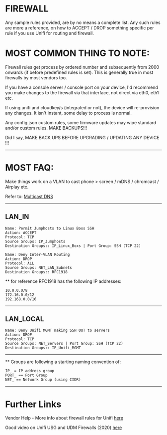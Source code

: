 # FIREWALL 

Any sample rules provided, are by no means a complete list. Any such rules are more a reference, on how to ACCEPT / DROP something specific per rule if you use Unifi for routing and firewall.


# MOST COMMON THING TO NOTE:

Firewall rules get process by ordered number and subsequently from 2000 onwards (if before predefined rules is set). This is generally true in most firewalls by most vendors too.

If you have a console server / console port on your device, I'd recommend you make changes to the firewall via that interface, not direct via eth0, eth1 etc.

If using unifi and cloudkey/s (integrated or not), the device will re-provision any changes. It isn't instant, some delay to process is normal.

Any config json custom rules, some firmware updates may wipe standard and/or custom rules. MAKE BACKUPS!!!

Did I say, MAKE BACK UPS BEFORE UPGRADING / UPDATING ANY DEVICE !!!

----

# MOST FAQ: 

Make things work on a VLAN to cast phone > screen / mDNS / chromcast / Airplay etc.

Refer to: [Multicast DNS](https://github.com/lwsnz/unifi/tree/main/Unifi-InterVLAN-Multicast-mDNS)


----


## LAN_IN

```
Name: Permit Jumphosts to Linux Boxs SSH
Action: ACCEPT
Protocol: TCP
Source Groups: IP_Jumphosts 
Destination Groups:: IP_Linux_Boxs | Port Group: SSH (TCP 22)
```

```
Name: Deny Inter-VLAN Routing
Action: DROP
Protocol: ALL
Source Groups: NET_LAN_Subnets
Destination Groups:: RFC1918
```

** for reference RFC1918 has the following IP addresses:
```
10.0.0.0/8
172.16.0.0/12
192.168.0.0/16
```

----

## LAN_LOCAL

```
Name: Deny Unifi MGMT making SSH OUT to servers
Action: DROP
Protocol: TCP
Source Groups: NET_Servers | Port Group: SSH (TCP 22)
Destination Groups:: IP_Unifi_MGMT
```

----

** Groups are following a starting naming convention of:
```
IP_ = IP address group
PORT_ == Port Group
NET_ == Network Group (using CIDR)
```

----
# Further Links

Vendor Help - More info about firewall rules for Unifi [here](https://help.ui.com/hc/en-us/articles/115003173168-UniFi-UDM-USG-Introduction-to-Firewall-Rules)

Good video on Unifi USG and UDM Firewalls (2020) [here](https://www.youtube.com/watch?v=vEQkCow7wdU)
